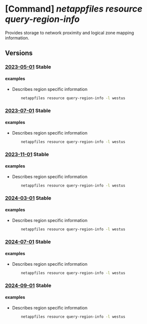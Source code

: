 # [Command] _netappfiles resource query-region-info_

Provides storage to network proximity and logical zone mapping information.

## Versions

### [2023-05-01](/Resources/mgmt-plane/L3N1YnNjcmlwdGlvbnMve30vcHJvdmlkZXJzL21pY3Jvc29mdC5uZXRhcHAvbG9jYXRpb25zL3t9L3JlZ2lvbmluZm8=/2023-05-01.xml) **Stable**

<!-- mgmt-plane /subscriptions/{}/providers/microsoft.netapp/locations/{}/regioninfo 2023-05-01 -->

#### examples

- Describes region specific information
    ```bash
        netappfiles resource query-region-info -l westus
    ```

### [2023-07-01](/Resources/mgmt-plane/L3N1YnNjcmlwdGlvbnMve30vcHJvdmlkZXJzL21pY3Jvc29mdC5uZXRhcHAvbG9jYXRpb25zL3t9L3JlZ2lvbmluZm8=/2023-07-01.xml) **Stable**

<!-- mgmt-plane /subscriptions/{}/providers/microsoft.netapp/locations/{}/regioninfo 2023-07-01 -->

#### examples

- Describes region specific information
    ```bash
        netappfiles resource query-region-info -l westus
    ```

### [2023-11-01](/Resources/mgmt-plane/L3N1YnNjcmlwdGlvbnMve30vcHJvdmlkZXJzL21pY3Jvc29mdC5uZXRhcHAvbG9jYXRpb25zL3t9L3JlZ2lvbmluZm8=/2023-11-01.xml) **Stable**

<!-- mgmt-plane /subscriptions/{}/providers/microsoft.netapp/locations/{}/regioninfo 2023-11-01 -->

#### examples

- Describes region specific information
    ```bash
        netappfiles resource query-region-info -l westus
    ```

### [2024-03-01](/Resources/mgmt-plane/L3N1YnNjcmlwdGlvbnMve30vcHJvdmlkZXJzL21pY3Jvc29mdC5uZXRhcHAvbG9jYXRpb25zL3t9L3JlZ2lvbmluZm8=/2024-03-01.xml) **Stable**

<!-- mgmt-plane /subscriptions/{}/providers/microsoft.netapp/locations/{}/regioninfo 2024-03-01 -->

#### examples

- Describes region specific information
    ```bash
        netappfiles resource query-region-info -l westus
    ```

### [2024-07-01](/Resources/mgmt-plane/L3N1YnNjcmlwdGlvbnMve30vcHJvdmlkZXJzL21pY3Jvc29mdC5uZXRhcHAvbG9jYXRpb25zL3t9L3JlZ2lvbmluZm8=/2024-07-01.xml) **Stable**

<!-- mgmt-plane /subscriptions/{}/providers/microsoft.netapp/locations/{}/regioninfo 2024-07-01 -->

#### examples

- Describes region specific information
    ```bash
        netappfiles resource query-region-info -l westus
    ```

### [2024-09-01](/Resources/mgmt-plane/L3N1YnNjcmlwdGlvbnMve30vcHJvdmlkZXJzL21pY3Jvc29mdC5uZXRhcHAvbG9jYXRpb25zL3t9L3JlZ2lvbmluZm8=/2024-09-01.xml) **Stable**

<!-- mgmt-plane /subscriptions/{}/providers/microsoft.netapp/locations/{}/regioninfo 2024-09-01 -->

#### examples

- Describes region specific information
    ```bash
        netappfiles resource query-region-info -l westus
    ```
